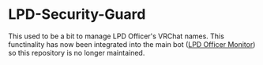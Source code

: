 # LPD-Security-Guard
This used to be a bit to manage LPD Officer's VRChat names. This functinality has now been integrated into the main bot ([LPD Officer Monitor](https://github.com/LPD-VRChat/LPD-Officer-Monitor)) so this repository is no longer maintained.
